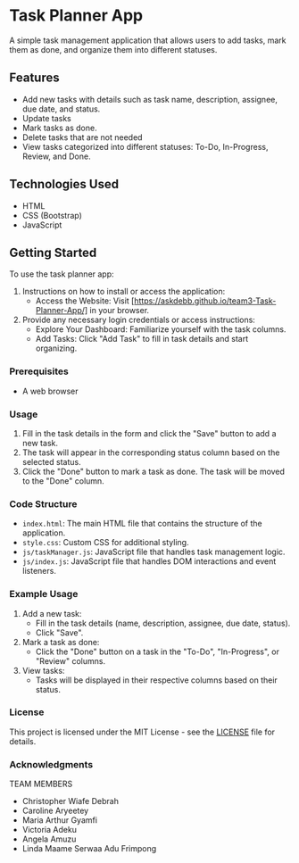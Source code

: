# Task Planner App

A simple task management application that allows users to add tasks, mark them as done, and organize them into different statuses.

## Features

- Add new tasks with details such as task name, description, assignee, due date, and status.
- Update tasks
- Mark tasks as done.
- Delete tasks that are not needed
- View tasks categorized into different statuses: To-Do, In-Progress, Review, and Done.

## Technologies Used

- HTML
- CSS (Bootstrap)
- JavaScript

## Getting Started

To use the task planner app:

1. Instructions on how to install or access the application:
    - Access the Website: Visit [https://askdebb.github.io/team3-Task-Planner-App/] in your browser.
2. Provide any necessary login credentials or access instructions:
    <!-- - Sign Up / Log In: Create an account or log in -->
    - Explore Your Dashboard: Familiarize yourself with the task columns.
    - Add Tasks: Click "Add Task" to fill in task details and start organizing.


### Prerequisites

- A web browser



### Usage

1. Fill in the task details in the form and click the "Save" button to add a new task.
2. The task will appear in the corresponding status column based on the selected status.
3. Click the "Done" button to mark a task as done. The task will be moved to the "Done" column.

### Code Structure

- `index.html`: The main HTML file that contains the structure of the application.
- `style.css`: Custom CSS for additional styling.
- `js/taskManager.js`: JavaScript file that handles task management logic.
- `js/index.js`: JavaScript file that handles DOM interactions and event listeners.

### Example Usage

1. Add a new task:
    - Fill in the task details (name, description, assignee, due date, status).
    - Click "Save".
2. Mark a task as done:
    - Click the "Done" button on a task in the "To-Do", "In-Progress", or "Review" columns.
3. View tasks:
    - Tasks will be displayed in their respective columns based on their status.

### License

This project is licensed under the MIT License - see the [LICENSE](LICENSE) file for details.


### Acknowledgments

  TEAM MEMBERS
- Christopher Wiafe Debrah
- Caroline Aryeetey
- Maria Arthur Gyamfi
- Victoria Adeku
- Angela Amuzu
- Linda Maame Serwaa Adu Frimpong



